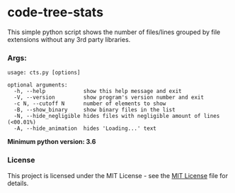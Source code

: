 # code-tree-stats

This simple python script shows the number of files/lines grouped by file extensions without any 3rd party libraries.

### Args:

```
usage: cts.py [options]

optional arguments:
  -h, --help            show this help message and exit
  -V, --version         show program's version number and exit
  -c N, --cutoff N      number of elements to show
  -B, --show_binary     show binary files in the list
  -N, --hide_negligible hides files with negligible amount of lines (<00.01%)
  -A, --hide_animation  hides 'Loading...' text
```

**Minimum python version: 3.6**

### License

This project is licensed under the MIT License - see the [MIT License](LICENSE) file for details.
